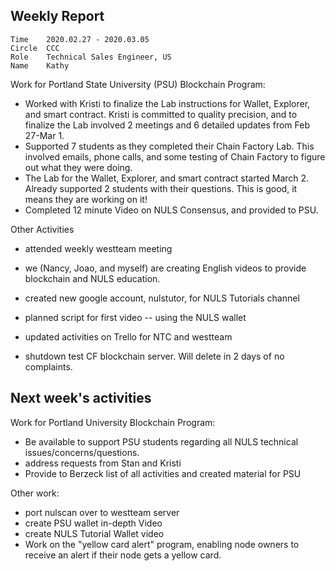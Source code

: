 ## Weekly Report
```
Time	2020.02.27 - 2020.03.05
Circle	CCC
Role	Technical Sales Engineer, US
Name	Kathy
```


Work for Portland State University (PSU) Blockchain Program:
- Worked with Kristi to finalize  the Lab instructions for Wallet, Explorer, and smart contract. Kristi is committed to quality precision, and to finalize the Lab involved 2 meetings and 6 detailed updates  from Feb 27-Mar 1.
- Supported  7 students as they completed their Chain Factory Lab.  This involved emails, phone calls, and some testing of Chain Factory to figure out what they were doing. 
- The Lab for the Wallet, Explorer, and smart contract started March 2. Already supported 2 students with their questions.  This is good, it means they are working on it!
- Completed 12 minute Video on NULS Consensus, and provided to PSU. 

Other Activities
- attended weekly westteam meeting 
- we (Nancy, Joao, and myself) are creating English videos to provide blockchain and NULS education.
-  created new google account, nulstutor, for NULS Tutorials channel
-  planned script for first video -- using the NULS wallet

- updated activities on Trello for NTC and westteam
- shutdown test CF blockchain server.  Will delete in 2 days of no complaints.

## Next week's activities
Work for Portland University Blockchain Program: 
- Be available to support PSU students regarding all NULS technical issues/concerns/questions. 
- address requests from Stan and Kristi
- Provide to Berzeck list of all activities and created material for PSU

Other work:
- port nulscan over to westteam server
- create PSU wallet in-depth Video
- create NULS Tutorial Wallet video
- Work on the "yellow card alert" program, enabling node owners to receive an alert if their node gets a yellow card.  



